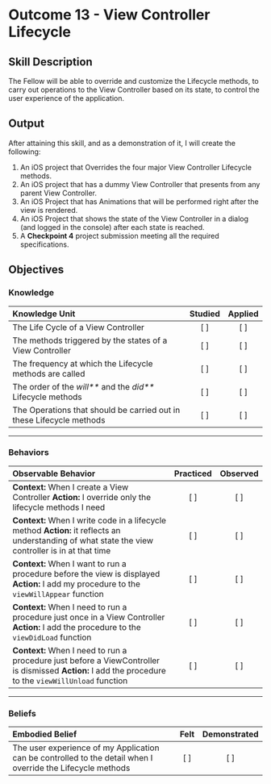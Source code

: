 # Outcome 13 - View Controller Lifecycle
## Skill Description

The Fellow will be able to override and customize the Lifecycle methods, to carry out operations to the View Controller based on its state, to control the user experience of the application.

## Output
After attaining this skill, and as a demonstration of it, I will create the following:

1. An iOS project that Overrides the four major View Controller Lifecycle methods.
2. An iOS project that has a dummy View Controller that presents from any parent View Controller.
3. An iOS Project that has Animations that will be performed right after the view is rendered.
4. An iOS Project that shows the state of the View Controller in a dialog (and logged in the console) after each state is reached.
5. A **Checkpoint 4** project submission meeting all the required specifications.

## Objectives
### Knowledge

| Knowledge Unit   |      Studied      | Applied |
|:-------------|:------------------:|:--------:|
| The Life Cycle of a View Controller | [ ] | [ ] |
| The methods triggered by the states of a View Controller | [ ] | [ ] |
| The frequency at which the Lifecycle methods are called | [ ] | [ ] |
| The order of the _will\*\*_ and the _did\*\*_ Lifecycle methods | [ ] | [ ] |
| The Operations that should be carried out in these Lifecycle methods | [ ] | [ ] |

------

### Behaviors

| Observable Behavior   |      Practiced      | Observed |
|:-------------|:------------------:|:--------:|
| **Context:** When I create a View Controller **Action:** I override only the lifecycle methods I need | [ ] | [ ] |
| **Context:** When I write code in a lifecycle method **Action:** it reflects an understanding of what state the view controller is in at that time | [ ] | [ ] |
| **Context:** When I want to run a procedure before the view is displayed **Action:**  I add my procedure to the `viewWillAppear` function | [ ] | [ ] |
| **Context:** When I need to run a procedure just once in a View Controller **Action:** I add the procedure to the `viewDidLoad` function | [ ] | [ ] |
| **Context:** When I need to run a procedure just before a ViewController is dismissed **Action:** I add the procedure to the `viewWillUnload` function | [ ] | [ ] |

------

### Beliefs

| Embodied Belief   |      Felt      | Demonstrated |
|:-------------|:------------------:|:--------:|
| The user experience of my Application can be controlled to the detail when I override the Lifecycle methods | [ ] | [ ] |
